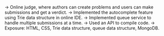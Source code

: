 -> Online judge, where authors can create problems and users can make submissions and get a verdict.
-> Implemented the autocomplete feature using Trie data structure in online IDE.
-> Implemented queue service to handle multiple submissions at a time.
-> Used an API to compile code.
-> Exposure: HTML, CSS, Trie data structure, queue data structure, MongoDB.
